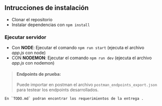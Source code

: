 ## Intrucciones de instalación

- Clonar el repositorio
- Instalar dependencias con `npm install`

### Ejecutar servidor

- Con **NODE**: Ejecutar el comando `npm run start` (ejecuta el archivo _app.js_ con node)
- CON **NODEMON**: Ejecutar el comando `npm run dev` (ejecuta el archivo _app.js_ con nodemon)

> #### Endpoints de prueba:
>
> Puede importar en postman el archivo `postman_endpoints_export.json` para testear los endpoints desarrollados.

    En `TODO.md` podran encontrar los requerimientos de la entrega .
